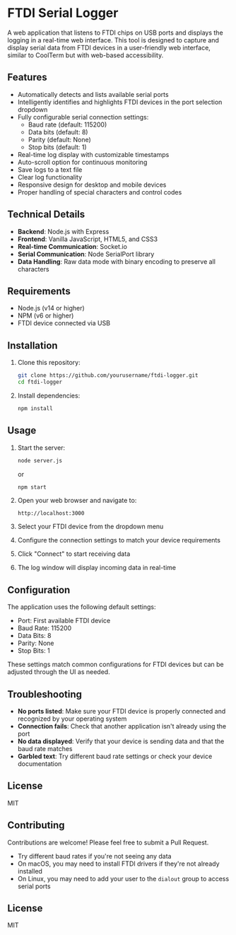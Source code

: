# FTDI Serial Logger

A web application that listens to FTDI chips on USB ports and displays the logging in a real-time web interface. This tool is designed to capture and display serial data from FTDI devices in a user-friendly web interface, similar to CoolTerm but with web-based accessibility.

## Features

- Automatically detects and lists available serial ports
- Intelligently identifies and highlights FTDI devices in the port selection dropdown
- Fully configurable serial connection settings:
  - Baud rate (default: 115200)
  - Data bits (default: 8)
  - Parity (default: None)
  - Stop bits (default: 1)
- Real-time log display with customizable timestamps
- Auto-scroll option for continuous monitoring
- Save logs to a text file
- Clear log functionality
- Responsive design for desktop and mobile devices
- Proper handling of special characters and control codes

## Technical Details

- **Backend**: Node.js with Express
- **Frontend**: Vanilla JavaScript, HTML5, and CSS3
- **Real-time Communication**: Socket.io
- **Serial Communication**: Node SerialPort library
- **Data Handling**: Raw data mode with binary encoding to preserve all characters

## Requirements

- Node.js (v14 or higher)
- NPM (v6 or higher)
- FTDI device connected via USB

## Installation

1. Clone this repository:
   ```bash
   git clone https://github.com/yourusername/ftdi-logger.git
   cd ftdi-logger
   ```

2. Install dependencies:
   ```bash
   npm install
   ```

## Usage

1. Start the server:
   ```bash
   node server.js
   ```
   or
   ```bash
   npm start
   ```

2. Open your web browser and navigate to:
   ```
   http://localhost:3000
   ```

3. Select your FTDI device from the dropdown menu
4. Configure the connection settings to match your device requirements
5. Click "Connect" to start receiving data
6. The log window will display incoming data in real-time

## Configuration

The application uses the following default settings:
- Port: First available FTDI device
- Baud Rate: 115200
- Data Bits: 8
- Parity: None
- Stop Bits: 1

These settings match common configurations for FTDI devices but can be adjusted through the UI as needed.

## Troubleshooting

- **No ports listed**: Make sure your FTDI device is properly connected and recognized by your operating system
- **Connection fails**: Check that another application isn't already using the port
- **No data displayed**: Verify that your device is sending data and that the baud rate matches
- **Garbled text**: Try different baud rate settings or check your device documentation

## License

MIT

## Contributing

Contributions are welcome! Please feel free to submit a Pull Request.
- Try different baud rates if you're not seeing any data
- On macOS, you may need to install FTDI drivers if they're not already installed
- On Linux, you may need to add your user to the `dialout` group to access serial ports

## License

MIT
